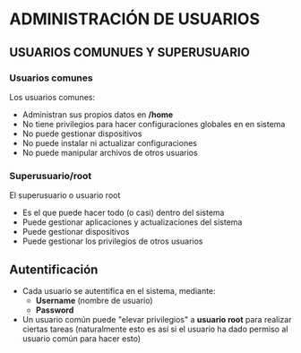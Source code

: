# ADMINISTRACIÓN DE USUARIOS

## USUARIOS COMUNUES Y SUPERUSUARIO

### Usuarios comunes

Los usuarios comunes:

- Administran sus propios datos en **/home**
- No tiene privilegios para hacer configuraciones globales en en sistema
- No puede gestionar dispositivos
- No puede instalar ni actualizar configuraciones
- No puede manipular archivos de otros usuarios

### Superusuario/root

El superusuario o usuario root

- Es el que puede hacer todo (o casi) dentro del sistema
- Puede gestionar aplicaciones y actualizaciones del sistema
- Puede gestionar dispositivos
- Puede gestionar los privilegios de otros usuarios

## Autentificación

- Cada usuario se autentifica en el sistema, mediante:
  - **Username** (nombre de usuario)
  - **Password** 
- Un usuario común puede "elevar privilegios" a **usuario root** para realizar ciertas tareas (naturalmente esto es así si el usuario ha dado permiso al usuario común para hacer esto)